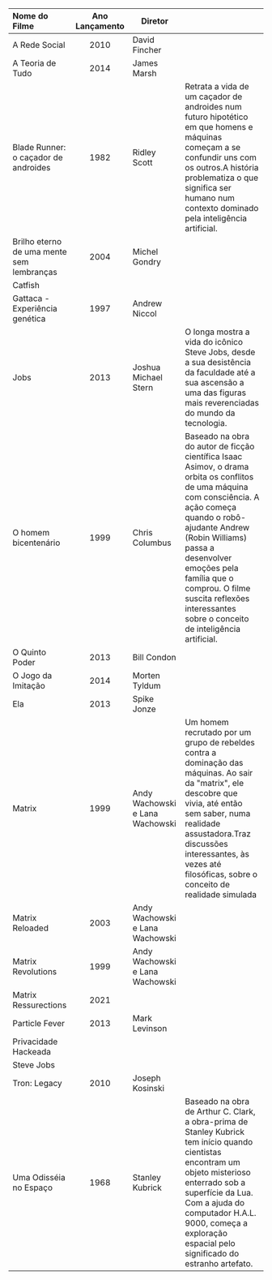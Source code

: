 |Nome do Filme|Ano Lançamento|Diretor||
|:---|:---:|---|---|
|A Rede Social|2010|David Fincher||
|A Teoria de Tudo|2014|James Marsh||
|Blade Runner: o caçador de androides|1982|Ridley Scott|Retrata a vida de um caçador de androides num futuro hipotético em que homens e máquinas começam a se confundir uns com os outros.A história problematiza o que significa ser humano num contexto dominado pela inteligência artificial. |
|Brilho eterno de uma mente sem lembranças|2004|Michel Gondry||
|Catfish|||
|Gattaca - Experiência genética|1997|Andrew Niccol||
|Jobs|2013|Joshua Michael Stern|O longa mostra a vida do icônico Steve Jobs, desde a sua desistência da faculdade até a sua ascensão a uma das figuras mais reverenciadas do mundo da tecnologia.|
|O homem bicentenário|1999| Chris Columbus|Baseado na obra do autor de ficção científica Isaac Asimov, o drama orbita os conflitos de uma máquina com consciência. A ação começa quando o robô-ajudante Andrew (Robin Williams) passa a desenvolver emoções pela família que o comprou. O filme suscita reflexões interessantes sobre o conceito de inteligência artificial.|
|O Quinto Poder|2013| Bill Condon||
|O Jogo da Imitação|2014|Morten Tyldum||
|Ela | 2013 | Spike Jonze||
|Matrix|1999|Andy Wachowski e Lana Wachowski | Um homem recrutado por um grupo de rebeldes contra a dominação das máquinas. Ao sair da "matrix", ele descobre que vivia, até então sem saber, numa realidade assustadora.Traz discussões  interessantes, às vezes até filosóficas, sobre o conceito de realidade simulada|
|Matrix Reloaded|2003|Andy Wachowski e Lana Wachowski ||
|Matrix Revolutions|1999|Andy Wachowski e Lana Wachowski ||
|Matrix Ressurections| 2021|||
|Particle Fever|2013|Mark Levinson||
|Privacidade Hackeada||||
|Steve Jobs|||
|Tron: Legacy |2010 | Joseph Kosinski||
|Uma Odisséia no Espaço| 1968| Stanley Kubrick |Baseado na obra de Arthur C. Clark, a obra-prima de Stanley Kubrick tem início quando cientistas encontram um objeto misterioso enterrado sob a superfície da Lua. Com a ajuda do computador H.A.L. 9000, começa a exploração espacial pelo significado do estranho artefato.|


